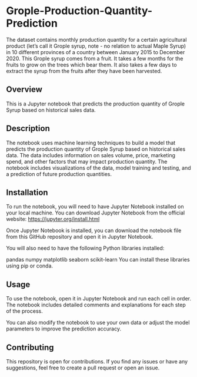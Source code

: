 # Grople-Production-Quantity-Prediction
The dataset contains monthly production quantity for a certain agricultural product (let’s call it Grople syrup, note - 
no relation to actual Maple Syrup) in 10 different provinces of a country between January 2015 to December 2020. 
This Grople syrup comes from a fruit. It takes a few months for the fruits to grow on the trees which bear them. 
It also takes a few days to extract the syrup from the fruits after they have been harvested.

## Overview
This is a Jupyter notebook that predicts the production quantity of Grople Syrup based on historical sales data.

## Description
The notebook uses machine learning techniques to build a model that predicts the production quantity of Grople Syrup based on historical sales data. The data includes information on sales volume, price, marketing spend, and other factors that may impact production quantity. The notebook includes visualizations of the data, model training and testing, and a prediction of future production quantities.

## Installation
To run the notebook, you will need to have Jupyter Notebook installed on your local machine. You can download Jupyter Notebook from the official website: https://jupyter.org/install.html

Once Jupyter Notebook is installed, you can download the notebook file from this GitHub repository and open it in Jupyter Notebook.

You will also need to have the following Python libraries installed:

pandas
numpy
matplotlib
seaborn
scikit-learn
You can install these libraries using pip or conda.

## Usage
To use the notebook, open it in Jupyter Notebook and run each cell in order. The notebook includes detailed comments and explanations for each step of the process.

You can also modify the notebook to use your own data or adjust the model parameters to improve the prediction accuracy.

## Contributing
This repository is open for contributions. If you find any issues or have any suggestions, feel free to create a pull request or open an issue.






